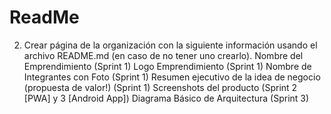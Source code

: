 # ReadMe

2. Crear página de la organización con la siguiente información usando el archivo  README.md (en caso de no tener uno crearlo).
Nombre del Emprendimiento  (Sprint 1)
Logo Emprendimiento (Sprint 1)
Nombre de Integrantes con Foto (Sprint 1)
Resumen ejecutivo de la idea de negocio (propuesta de valor!) (Sprint 1)
Screenshots del producto  (Sprint 2 [PWA] y 3 [Android App])
Diagrama Básico de Arquitectura (Sprint 3)
